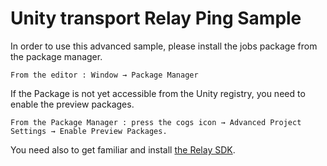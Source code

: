 # Unity transport Relay Ping Sample

In order to use this advanced sample, please install the jobs package from the package manager. 

    From the editor : Window → Package Manager

If the Package is not yet accessible from the Unity registry, you need to enable the preview packages.

    From the Package Manager : press the cogs icon → Advanced Project Settings → Enable Preview Packages. 

You need also to get familiar and install [the Relay SDK](https://docs.unity.com/relay/introduction.html).